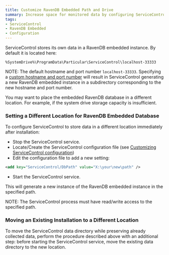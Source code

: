 ```yaml
---
title: Customize RavenDB Embedded Path and Drive
summary: Increase space for monitored data by configuring ServiceControl to save data in a different location other than the default.
tags:
- ServiceControl
- RavenDB Embedded
- Configuration
---
```

ServiceControl stores its own data in a RavenDB embedded instance. By default it is located here:

`%SystemDrive%\ProgramData\Particular\ServiceControl\localhost-33333`

NOTE: The default hostname and port number `localhost-33333`. Specifying a [custom hostname and port number](setting-custom-hostname.md) will result in ServiceControl generating a new RavenDB embedded instance in a subdirectory corresponding to the new hostname and port number.

You may want to place the embedded RavenDB database in a different location. For example, if the system drive storage capacity is insufficient.

### Setting a Different Location for RavenDB Embedded Database

To configure ServiceControl to store data in a different location immediately after installation:

 * Stop the ServiceControl service.
 * Locate/Create the ServiceControl configuration file (see [Customizing ServiceControl configuration](creating-config-file.md))
 * Edit the configuration file to add a new setting:

```xml
<add key="ServiceControl/DbPath" value="X:\your\new\path" />
```

 * Start the ServiceControl service.
 
This will generate a new instance of the RavenDB embedded instance in the specified path. 

NOTE: The ServiceControl process must have read/write access to the specified path.
 

### Moving an Existing Installation to a Different Location

To move the ServiceControl data directory while preserving already collected data, perform the procedure described above with an additional step: before starting the ServiceControl service, move the existing data directory to the new location.
